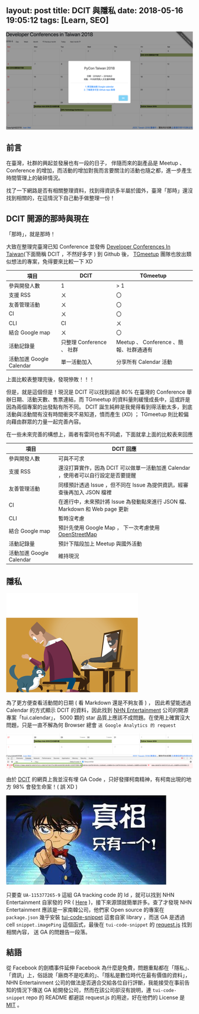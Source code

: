 layout: post
title: DCIT 與隱私
date: 2018-05-16 19:05:12
tags: [Learn, SEO]
---

![Developer Conferences In Taiwan](/images/2018/05/16/DCIT.png)

## 前言

在臺灣，社群的興起並發展也有一段的日子， 伴隨而來的副產品是 Meetup 、 Conference 的增加，而活動的增加對我而言要關注的活動也隨之都，進一步產生時間管理上的破碎情況。

找了一下網路是否有相關整理資料，找到得資訊多半屬於國外，臺灣「那時」還沒找到相關的，在這情況下自己動手做整理一份！

<!--more-->

## DCIT 開源的那時與現在

「那時」，就是那時！

大致在整理完臺灣已知 Conference 並發佈 [Developer Conferences In Taiwan](https://github.com/IvanWei/developer-conferences-in-taiwan)(下面簡稱 DCIT ，不然好多字 ) 到 Github 後， [TGmeetup](https://github.com/TGmeetup) 團隊也放出類似想法的專案，免得要來比較一下 XD

| 項目 | DCIT | TGmeetup |
|---|---|---|
| 參與開發人數 | 1 | > 1 |
| 支援 RSS | ㄨ | 〇 |
| 友善管理活動 | ㄨ | 〇 |
| CI | ㄨ | 〇 |
| CLI | CI | ㄨ | 〇 |
| 結合 Google map | ㄨ | 〇 |
| 活動記錄量 | 只整理 Conference 、 社群 | Meetup 、 Conference 、簡報、社群通通有 |
| 活動加進 Google Calendar | 單一活動加入 | 分享所有 Calendar 活動 |

上面比較表整理完後，發現慘敗！！！

但是，就是這個但是！現況是 DCIT 可以找到超過 80% 在臺灣的 Conference 舉辦日期、活動天數、售票連結，而 TGmeetup 的資料量則緩慢成長中，這或許是因為兩個專案的出發點有所不同。 DCIT 誕生純粹是我覺得看到得活動太多，到底活動與活動間有沒有時間衝突不易知道，憤而產生 (XD) ； TGmeetup 則比較偏向藉由群眾的力量一起完善內容。

在一些未來完善的構想上，兩者有雷同也有不同處，下面就拿上面的比較表來回應

| 項目 | DCIT 回應 |
|---|---|
| 參與開發人數 | 可與不可求 |
| 支援 RSS | 還沒打算實作，因為 DCIT 可以做單一活動加進 Calendar ，使用者可以自行設定是否要提醒 |
| 友善管理活動 | 同樣預計透過 Issue ，但不同在 Issue 為提供資訊，經審查後再加入 JSON 檔裡 |
| CI | 在進行中，未來預計將 Issue 為發動點來進行 JSON 檔、 Markdown 和 Web page 更新 |
| CLI | 暫時沒考慮 |
| 結合 Google map | 預計先使用 Google Map ， 下一次考慮使用 [OpenStreetMap](https://www.openstreetmap.org/) |
| 活動記錄量 | 預計下階段加上 Meetup 與國外活動 |
| 活動加進 Google Calendar | 維持現況 |


## 隱私

![Privacy violations](/images/2018/05/16/privacy-violations.png)

為了更方便查看活動間的日期 ( 看 Markdown 還是不夠友善 ) ， 因此希望能透過 Calendar 的方式顯示 DCIT 的資料，因此找到 [NHN Entertainment](https://www.nhnent.com/ko/index.nhn) 公司的開源專案「tui.calendar」， 5000 顆的 star 品質上應該不成問題。在使用上確實沒大問題，只是一直不解為何 Browser 總會 `送 Google Analytics 的 request`

![Send GA?](/images/2018/05/16/tui.calendar-send-ga-request.png)

由於 [DCIT](https://tw-conferences.ivanwei.co/) 的網頁上我並沒有埋 GA Code ，只好發揮柯南精神，有柯南出現的地方 98% 會發生命案！( 誤 XD )

![真相只有一個](/images/2018/05/16/konan.jpg)

只要查 `UA-115377265-9` 這組 GA tracking code 的 Id ，就可以找到 NHN Entertainment 自家發的 PR ( [Here](https://www.google.com.tw/search?q=UA-115377265-9&oq=UA-115377265-9&aqs=chrome..69i57.141j0j1&sourceid=chrome&ie=UTF-8) )，接下來源頭就簡單許多。查了才發現 NHN Entertainment 應該是一家南韓公司，他們家 Open source 的專案在 `package.json` 幾乎安裝 [tui-code-snippet](https://github.com/nhnent/tui.code-snippet) 這套自家 library ，而送 GA 是透過 cell `snippet.imagePing` 這個函式，最後在 `tui-code-snippet` 的 [request.js](https://github.com/nhnent/tui.code-snippet/blob/master/src/js/request.js) 找到相關內容， 送 GA 的問題告一段落。

## 結語

從 Facebook 的劍橋事件延伸 Facebook 為什麼是免費，問題重點都在「隱私」、「資訊」上，俗話說「廠商不是吃素的」、「隱私是數位時代在最有價值的資料」， NHN Entertainment 公司的做法是否適合交給各位自行評斷，我能接受在事前告知的情況下傳送 GA 給開發公司，然而在該公司卻沒有說明，連 `tui-code-snippet` repo 的 README 都避談 request.js 的用途，好在他們的 License 是 [MIT](https://choosealicense.com/licenses/mit/) 。
